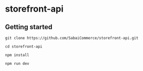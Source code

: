 # storefront-api

## Getting started

`git clone https://github.com/SabaiCommerce/storefront-api.git`

`cd storefront-api`

`npm install`

`npm run dev`
